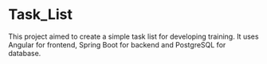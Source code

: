 # Task_List
This project aimed to create a simple task list for developing training. It uses Angular for frontend, Spring Boot for backend and PostgreSQL for database.
